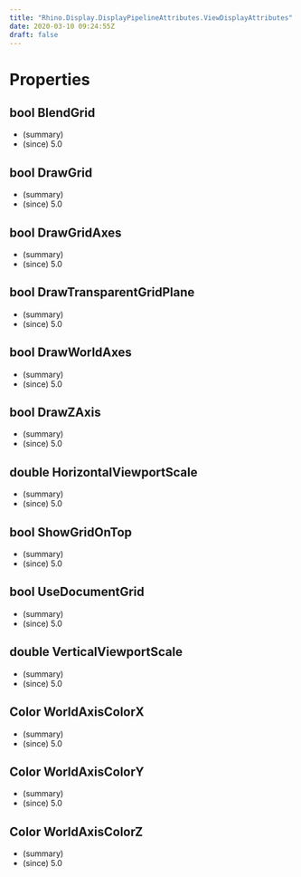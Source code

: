 ```yaml
---
title: "Rhino.Display.DisplayPipelineAttributes.ViewDisplayAttributes"
date: 2020-03-10 09:24:55Z
draft: false
---
```


# Properties
## bool BlendGrid
- (summary) 
- (since) 5.0
## bool DrawGrid
- (summary) 
- (since) 5.0
## bool DrawGridAxes
- (summary) 
- (since) 5.0
## bool DrawTransparentGridPlane
- (summary) 
- (since) 5.0
## bool DrawWorldAxes
- (summary) 
- (since) 5.0
## bool DrawZAxis
- (summary) 
- (since) 5.0
## double HorizontalViewportScale
- (summary) 
- (since) 5.0
## bool ShowGridOnTop
- (summary) 
- (since) 5.0
## bool UseDocumentGrid
- (summary) 
- (since) 5.0
## double VerticalViewportScale
- (summary) 
- (since) 5.0
## Color WorldAxisColorX
- (summary) 
- (since) 5.0
## Color WorldAxisColorY
- (summary) 
- (since) 5.0
## Color WorldAxisColorZ
- (summary) 
- (since) 5.0
